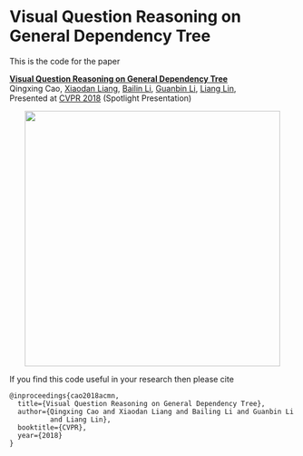 # Visual Question Reasoning on General Dependency Tree

This is the code for the paper

 **<a href="https://arxiv.org/abs/1804.00105">Visual Question Reasoning on General Dependency Tree</a>**
 <br>
Qingxing Cao,
 <a href='https://www.cs.cmu.edu/~xiaodan1/'>Xiaodan Liang</a>,
 <a href='https://bezorro.github.io/'>Bailin Li</a>,
 <a href='https://sites.google.com/site/ligb86/home/'>Guanbin Li</a>,
 <a href='http://www.linliang.net/'>Liang Lin</a>,
 <br>
 Presented at [CVPR 2018](http://cvpr2018.thecvf.com/) (Spotlight Presentation)

 <div align="center">
  <img src="https://github.com/bezorro/ACMN-Pytorch/blob/master/img/introduction.png" width="450px">
</div>

If you find this code useful in your research then please cite

```
@inproceedings{cao2018acmn,
  title={Visual Question Reasoning on General Dependency Tree},
  author={Qingxing Cao and Xiaodan Liang and Bailing Li and Guanbin Li
          and Liang Lin},
  booktitle={CVPR},
  year={2018}
}
```
